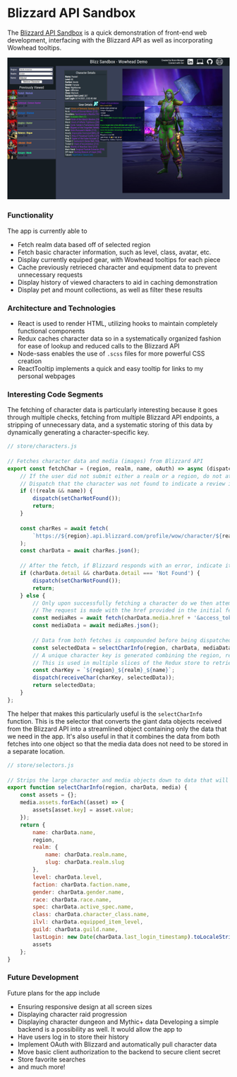 # Blizzard API Sandbox

The [Blizzard API Sandbox](https://blizzard-api-sandbox.herokuapp.com/ "Blizzard API Sandbox Live Site") is a quick demonstration of front-end web development, interfacing with the Blizzard API as well as incorporating Wowhead tooltips.

![](documentation/character_detail_example.png)

### Functionality
The app is currently able to
* Fetch realm data based off of selected region
* Fetch basic character information, such as level, class, avatar, etc.
* Display currently equiped gear, with Wowhead tooltips for each piece
* Cache previously retrieced character and equipment data to prevent unnecessary requests
* Display history of viewed characters to aid in caching demonstration
* Display pet and mount collections, as well as filter these results

### Architecture and Technologies
* React is used to render HTML, utilizing hooks to maintain completely functional components
* Redux caches character data so in a systematically organized fashion for ease of lookup and reduced calls to the Blizzard API
* Node-sass enables the use of `.scss` files for more powerful CSS creation
* ReactTooltip implements a quick and easy tooltip for links to my personal webpages

### Interesting Code Segments
The fetching of character data is particularly interesting because it goes through multiple checks, fetching from multiple Blizzard API endpoints, a stripping of unnecessary data, and a systematic storing of this data by dynamically generating a character-specific key. 
```js
// store/characters.js

// Fetches character data and media (images) from Blizzard API
export const fetchChar = (region, realm, name, oAuth) => async (dispatch) => {
	// If the user did not submit either a realm or a region, do not attempt a fetch
	// Dispatch that the character was not found to indicate a review is needed
	if (!(realm && name)) {
		dispatch(setCharNotFound());
		return;
	}

	const charRes = await fetch(
		`https://${region}.api.blizzard.com/profile/wow/character/${realm}/${name}?namespace=profile-${region}&locale=en_US&access_token=${oAuth}`
	);
	const charData = await charRes.json();

	// After the fetch, if Blizzard responds with an error, indicate it was not found
	if (charData.detail && charData.detail === 'Not Found') {
		dispatch(setCharNotFound());
		return;
	} else {
		// Only upon successfully fetching a character do we then attempt to fetch media
		// The request is made with the href provided in the initial fetch
		const mediaRes = await fetch(charData.media.href + '&access_token=' + oAuth);
		const mediaData = await mediaRes.json();

		// Data from both fetches is compounded before being dispatched to Redux
		const selectedData = selectCharInfo(region, charData, mediaData);
		// A unique character key is generated combining the region, realm, and name
		// This is used in multiple slices of the Redux store to retrieve cached data
		const charKey = `${region}_${realm}_${name}`;
		dispatch(receiveChar(charKey, selectedData));
		return selectedData;
	}
};
```
The helper that makes this particularly useful is the `selectCharInfo` function. This is the selector that converts the giant data objects received from the Blizzard API into a streamlined object containing only the data that we need in the app. It's also useful in that it combines the data from both fetches into one object so that the media data does not need to be stored in a separate location.
```js
// store/selectors.js

// Strips the large character and media objects down to data that will be used by the app
export function selectCharInfo(region, charData, media) {
	const assets = {};
	media.assets.forEach((asset) => {
		assets[asset.key] = asset.value;
	});
	return {
		name: charData.name,
		region,
		realm: {
			name: charData.realm.name,
			slug: charData.realm.slug
		},
		level: charData.level,
		faction: charData.faction.name,
		gender: charData.gender.name,
		race: charData.race.name,
		spec: charData.active_spec.name,
		class: charData.character_class.name,
		ilvl: charData.equipped_item_level,
		guild: charData.guild.name,
		lastLogin: new Date(charData.last_login_timestamp).toLocaleString(),
		assets
	};
}
```

### Future Development
Future plans for the app include
* Ensuring responsive design at all screen sizes
* Displaying character raid progression
* Displaying character dungeon and Mythic+ data
Developing a simple backend is a possibility as well. It would allow the app to
* Have users log in to store their history
* Implement OAuth with Blizzard and automatically pull character data
* Move basic client authorization to the backend to secure client secret
* Store favorite searches
* and much more!

